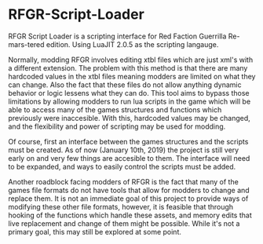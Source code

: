 # RFGR-Script-Loader
RFGR Script Loader is a scripting interface for Red Faction Guerrilla Re-mars-tered edition. Using LuaJIT 2.0.5 as the scripting langauge. 

Normally, modding RFGR involves editing xtbl files which are just xml's with a different extension. The problem with this method is that
there are many hardcoded values in the xtbl files meaning modders are limited on what they can change. Also the fact that these files do 
not allow anything dynamic behavior or logic lessens what they can do. This tool aims to bypass those limitations by allowing modders to 
run lua scripts in the game which will be able to access many of the games structures and functions which previously were inaccesible. With this, hardcoded values may be changed, and the flexibility and power of scripting may be used for modding.

Of course, first an interface between the games structures and the scripts must be created. As of now (January 10th, 2019) the project is 
still very early on and very few things are accesible to them. The interface will need to be expanded, and ways to easily control the 
scripts must be added.

Another roadblock facing modders of RFGR is the fact that many of the games file formats do not have tools that allow for modders to change and replace them. It is not an immediate goal of this project to provide ways of modifying these other file formats, however, it is feasible that through hooking of the functions which handle these assets, and memory edits that live replacement and change of them might be possible. While it's not a primary goal, this may still be explored at some point.
